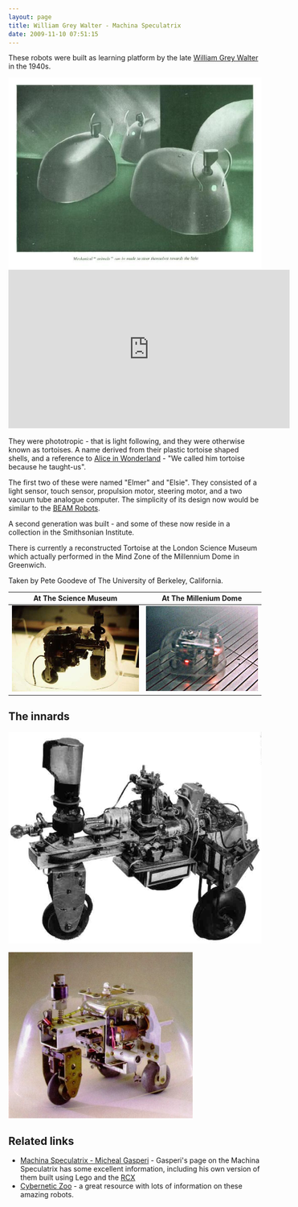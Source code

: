 ```yaml
---
layout: page
title: William Grey Walter - Machina Speculatrix
date: 2009-11-10 07:51:15
---
```

These robots were built as learning platform by the late <a class="wiki" href="/wiki/william_grey_walter.html" title="William Grey Walter">William Grey Walter</a> in the 1940s.

<img class="img-responsive" src="/galleries/gallery-1-common-images/52-machinaspeculatrix.jpg" alt="Extract from the Festival Of Britain catalog Courtesy of The University of Berkeley, California"/>

<iframe width="560" height="315" src="https://www.youtube.com/embed/lLULRlmXkKo" frameborder="0" allow="accelerometer; autoplay; clipboard-write; encrypted-media; gyroscope; picture-in-picture" allowfullscreen="true"></iframe>

They were phototropic - that is light following, and they were otherwise known as tortoises. A name derived from their plastic tortoise shaped shells, and a reference to <a href="http://amzn.to/2uevryU" rel="external" target="_blank">Alice in Wonderland</a> - "We called him tortoise because he taught-us".

The first two of these were named "Elmer" and "Elsie". They consisted of a light sensor, touch sensor, propulsion motor, steering motor, and a two vacuum tube analogue computer. The simplicity of its design now would be similar to the <a class="wiki" href="/wiki/beam_robots.html" title="Biology, Electronics, Aesthetics and Mechanics">BEAM Robots</a>.

A second generation was built - and some of these now reside in a collection in the Smithsonian Institute.

There is currently a reconstructed Tortoise at the London Science Museum which actually performed in the Mind Zone of the Millennium Dome in Greenwich.

Taken by Pete Goodeve of The University of Berkeley, California.

| At The Science Museum                                                                         | At The Millenium Dome |
| --------------------------------------------------------------------------------------------- | --------------------- |
| ![Tortoise At The Science Museum](/galleries/gallery-1-common-images/135-tortoise-scimus.jpg) | ![Tortoise at The Millenium Dome](/galleries/gallery-1-common-images/136-tortoise.jpg) |

## The innards

![Innards of Elsie](/galleries/gallery-1-common-images/53-wgw-elsie.jpg)

![Innards of a Tortoise](/galleries/gallery-1-common-images/54-xwgbig-jpg.jpg)


## Related links

* [Machina Speculatrix - Micheal Gasperi](https://sites.google.com/view/machinaspeculatrix/home) -  Gasperi's page on the Machina Speculatrix has some excellent information, including his own version of them built using Lego and the <a href="/wiki/rcx.html" title="The Lego RCX">RCX</a>
* [Cybernetic Zoo](http://cyberneticzoo.com/cyberneticanimals/grey-walters-tortoises-the-video-clips/) - a great resource with lots of information on these amazing robots.
 